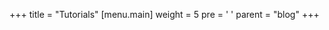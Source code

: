 +++
title = "Tutorials"
[menu.main]
  weight = 5
  pre = '<i class="fas fa-fw fa-columns"></i> '
  parent = "blog"
+++
